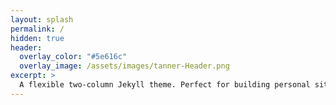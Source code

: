 ```yaml
---
layout: splash
permalink: /
hidden: true
header:
  overlay_color: "#5e616c"
  overlay_image: /assets/images/tanner-Header.png
excerpt: >
  A flexible two-column Jekyll theme. Perfect for building personal sites, blogs, and portfolios.
---
```

